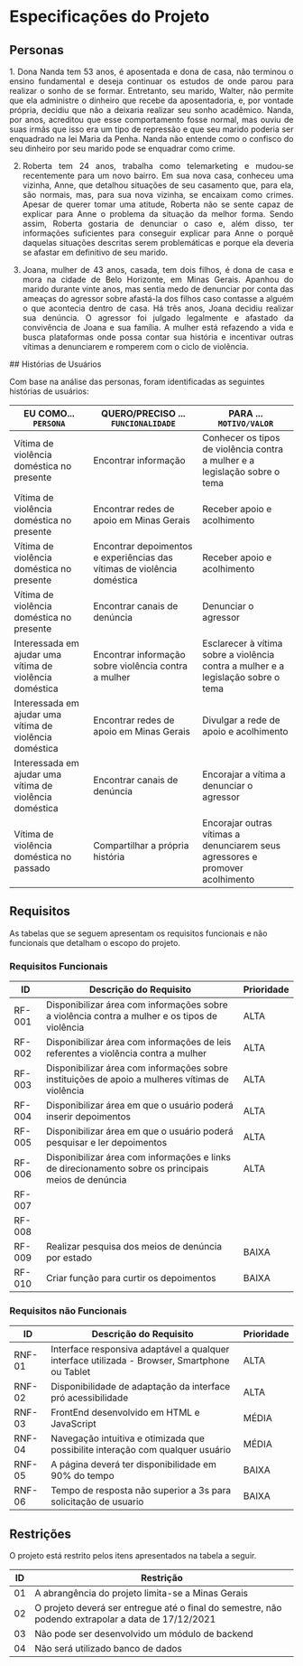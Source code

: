 # Especificações do Projeto

## Personas

<div align="justify"> 
1. Dona Nanda tem 53 anos, é aposentada e dona de casa, não terminou o ensino fundamental e deseja continuar os estudos de onde parou para realizar o sonho de se formar. Entretanto, seu marido, Walter, não permite que ela administre o dinheiro que recebe da aposentadoria, e, por vontade própria, decidiu que não a deixaria realizar seu sonho acadêmico. Nanda, por anos, acreditou que esse comportamento fosse normal, mas ouviu de suas irmãs que isso era um tipo de repressão e que seu marido poderia ser enquadrado na lei Maria da Penha. Nanda não entende como o confisco do seu dinheiro por seu marido pode se enquadrar como crime.

2. Roberta tem 24 anos, trabalha como telemarketing e mudou-se recentemente para um novo bairro. Em sua nova casa, conheceu uma vizinha, Anne, que detalhou situações de seu casamento que, para ela, são normais, mas, para sua nova vizinha, se encaixam como crimes. Apesar de querer tomar uma atitude, Roberta não se sente capaz de explicar para Anne o problema da situação da melhor forma. Sendo assim, Roberta gostaria de denunciar o caso e, além disso, ter informações suficientes para conseguir explicar para Anne o porquê daquelas situações descritas serem problemáticas e porque ela deveria se afastar em definitivo de seu marido.

3. Joana, mulher de 43 anos, casada, tem dois filhos, é dona de casa e mora na cidade de Belo Horizonte, em Minas Gerais. Apanhou do marido durante vinte anos, mas sentia medo de denunciar por conta das ameaças do agressor sobre afastá-la dos filhos caso contasse a alguém o que acontecia dentro de casa. Há três anos, Joana decidiu realizar sua denúncia. O agressor foi julgado legalmente e afastado da convivência de Joana e sua família. A mulher está refazendo a vida e busca plataformas onde possa contar sua história e incentivar outras vítimas a denunciarem e romperem com o ciclo de violência.
  
</div>
## Histórias de Usuários

Com base na análise das personas, foram identificadas as seguintes histórias de usuários:

| EU COMO... `PERSONA`          | QUERO/PRECISO ... `FUNCIONALIDADE` | PARA ... `MOTIVO/VALOR`        |
|-------------------------------|------------------------------------|--------------------------------|
|Vítima de violência doméstica no presente | Encontrar informação | Conhecer os tipos de violência contra a mulher e a legislação sobre o tema|
|Vítima de violência doméstica no presente | Encontrar redes de apoio em Minas Gerais | Receber apoio e acolhimento|
|Vítima de violência doméstica no presente | Encontrar depoimentos e experiências das vítimas de violência doméstica | Receber apoio e acolhimento|
|Vítima de violência doméstica no presente | Encontrar canais de denúncia | Denunciar o agressor|
|Interessada em ajudar uma vítima de violência doméstica | Encontrar informação sobre violência contra a mulher | Esclarecer à vítima sobre a violência contra a mulher e a legislação sobre o tema|
|Interessada em ajudar uma vítima de violência doméstica | Encontrar redes de apoio em Minas Gerais | Divulgar a rede de apoio e acolhimento|
|Interessada em ajudar uma vítima de violência doméstica | Encontrar canais de denúncia | Encorajar a vítima a denunciar o agressor|
|Vítima de violência doméstica no passado | Compartilhar a própria história | Encorajar outras vítimas a denunciarem seus agressores e promover acolhimento |

## Requisitos

As tabelas que se seguem apresentam os requisitos funcionais e não funcionais que detalham o escopo do projeto.

### Requisitos Funcionais

|ID    | Descrição do Requisito  | Prioridade |
|------|-----------------------------------------|----|
|RF-001| Disponibilizar área com informações sobre a violência contra a mulher e os tipos de violência | ALTA | 
|RF-002| Disponibilizar área com informações de leis referentes a violência contra a mulher | ALTA |
|RF-003| Disponibilizar área com informações sobre instituições de apoio a mulheres vítimas de violência | ALTA |
|RF-004| Disponibilizar área em que o usuário poderá inserir depoimentos | ALTA |
|RF-005| Disponibilizar área em que o usuário poderá pesquisar e ler depoimentos | ALTA |
|RF-006| Disponibilizar área com informações e links de direcionamento sobre os principais meios de denúncia | ALTA |
|RF-007| 
|RF-008|
|RF-009| Realizar pesquisa dos meios de denúncia por estado | BAIXA|
|RF-010| Criar função para curtir os depoimentos | BAIXA |




### Requisitos não Funcionais
|ID    | Descrição do Requisito  |Prioridade |
|------|-----------------------------------------|----|
|RNF-01| Interface responsiva adaptável a qualquer interface utilizada - Browser, Smartphone ou Tablet | ALTA | 
|RNF-02| Disponibilidade de adaptação da interface pró acessibilidade | ALTA | 
|RNF-03| FrontEnd desenvolvido em HTML e JavaScript | MÉDIA | 
|RNF-04| Navegação intuitiva e otimizada que possibilite interação com qualquer usuário | MÉDIA | 
|RNF-05| A página deverá ter disponibilidade em 90% do tempo | BAIXA | 
|RNF-06| Tempo de resposta não superior a 3s para solicitação de usuario | BAIXA |

## Restrições

O projeto está restrito pelos itens apresentados na tabela a seguir.

|ID| Restrição                                             |
|--|-------------------------------------------------------|
|01| A abrangência do projeto limita-se a Minas Gerais |
|02| O projeto deverá ser entregue até o final do semestre, não podendo extrapolar a data de 17/12/2021 |
|03| Não pode ser desenvolvido um módulo de backend        |
|04| Não será utilizado banco de dados|
